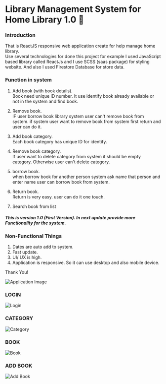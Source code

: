 # Library Management System for Home Library 1.0 :notebook_with_decorative_cover:

### Introduction
That is ReactJS responsive web application create for help manage home library. <br>
Use several technologies for done this project for example I used JavaScript based library called ReactJs and I use SCSS (saas package) for styling website. And also I used Firestore Database for store data.

### Function in system
01. Add book (with book details). <br>
Book need unique ID number. It use identify book already available or not in the system and find book. <br>

02. Remove book. <br>
IF user borrow book library system user can't remove book from system. if system user want to remove book from system first return and user can do it.

03. Add book category. <br>
Each book category has unique ID for identify.

04. Remove book category. <br>
If user want to delete category from system it should be empty category. Otherwise user can't delete category.

05. borrow book. <br>
when borrow book for another person system ask name that person and enter name user can borrow book from system.

06. Return book. <br>
Return is very easy. user can do it one touch. <br>

07. Search book from list

##### This is version 1.0 (First Version). In next update provide more Functionality for the system.

### Non-Functional Things
01. Dates are auto add to system.
02. Fast update.
03. UI/ UX is high.
04. Application is responsive. So it can use desktop and also mobile device.

Thank You!

![Application Image](https://firebasestorage.googleapis.com/v0/b/library-system---madhavi.appspot.com/o/Project%20Library.jpeg?alt=media&token=daca736d-ed28-46b2-8dee-2ee4f7d2c7d7)

### LOGIN
![Login](https://firebasestorage.googleapis.com/v0/b/library-system---madhavi.appspot.com/o/Login.jpeg?alt=media&token=e1df07a1-e091-46eb-8017-709188aaf281)

### CATEGORY
![Category](https://firebasestorage.googleapis.com/v0/b/library-system---madhavi.appspot.com/o/Category.jpeg?alt=media&token=b437de41-5a8b-452a-a539-3d7be84f0838)

### BOOK
![Book](https://firebasestorage.googleapis.com/v0/b/library-system---madhavi.appspot.com/o/Book.jpeg?alt=media&token=20fd3d7b-5a8c-4619-9a91-2f94e228e9a2)

### ADD BOOK
![Add Book](https://firebasestorage.googleapis.com/v0/b/library-system---madhavi.appspot.com/o/Add%20Book.jpeg?alt=media&token=a2779364-0df1-4fcf-b9e7-6e8480dc4602)
